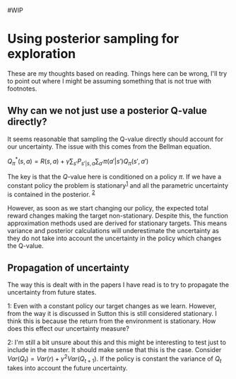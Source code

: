 #WIP

# Using posterior sampling for exploration

These are my thoughts based on reading. Things here can be wrong, I'll try to point out where I might be assuming something that is not true with footnotes.

## Why can we not just use a posterior Q-value directly?

It seems reasonable that sampling the Q-value directly should account for our uncertainty. The issue with this comes from the Bellman equation.

$Q^*_\pi(s,a) = R(s,a) + \gamma\sum_{s'}P_{s'|s,a}\sum_{a'}\pi(a'|s')Q_\pi(s',a')$

The key is that the $Q$-value here is conditioned on a policy $\pi$. If we have a constant policy the problem is stationary<sup>[1](#1)</sup> and all the parametric uncertainty is contained in the posterior. <sup>[2](#2)</sup>

However, as soon as we start changing our policy, the expected total reward changes making the target non-stationary. Despite this, the function approximation methods used are derived for stationary targets. This means variance and posterior calculations will underestimate the uncertainty as they do not take into account the uncertainty in the policy which changes the Q-value. 

## Propagation of uncertainty

The way this is dealt with in the papers I have read is to try to propagate the uncertainty from future states. 


<a name="Footnote 1">1</a>: Even with a constant policy our target changes as we learn. However, from the way it is discussed in Sutton this is still considered stationary. I think this is because the return from the environment is stationary. How does this effect our uncertainty measure?

<a name="Footnote 2">2</a>: I'm still a bit unsure about this and this might be interesting to test just to include in the master. It should make sense that this is the case. Consider $Var(Q_{t}) = Var(r) + \gamma^2 Var(Q_{t+1})$. If the policy is constant the variance of $Q_{t}$ takes into account the future uncertainty. 